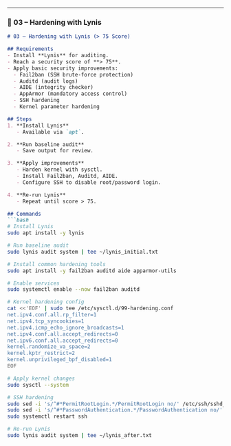 
---

### 📂 03 – Hardening with Lynis
```markdown
# 03 – Hardening with Lynis (> 75 Score)

## Requirements
- Install **Lynis** for auditing.  
- Reach a security score of **> 75**.  
- Apply basic security improvements:  
  - Fail2ban (SSH brute-force protection)  
  - Auditd (audit logs)  
  - AIDE (integrity checker)  
  - AppArmor (mandatory access control)  
  - SSH hardening  
  - Kernel parameter hardening  

## Steps
1. **Install Lynis**  
   - Available via `apt`.  

2. **Run baseline audit**  
   - Save output for review.  

3. **Apply improvements**  
   - Harden kernel with sysctl.  
   - Install Fail2ban, Auditd, AIDE.  
   - Configure SSH to disable root/password login.  

4. **Re-run Lynis**  
   - Repeat until score > 75.  

## Commands
```bash
# Install Lynis
sudo apt install -y lynis

# Run baseline audit
sudo lynis audit system | tee ~/lynis_initial.txt

# Install common hardening tools
sudo apt install -y fail2ban auditd aide apparmor-utils

# Enable services
sudo systemctl enable --now fail2ban auditd

# Kernel hardening config
cat <<'EOF' | sudo tee /etc/sysctl.d/99-hardening.conf
net.ipv4.conf.all.rp_filter=1
net.ipv4.tcp_syncookies=1
net.ipv4.icmp_echo_ignore_broadcasts=1
net.ipv4.conf.all.accept_redirects=0
net.ipv6.conf.all.accept_redirects=0
kernel.randomize_va_space=2
kernel.kptr_restrict=2
kernel.unprivileged_bpf_disabled=1
EOF

# Apply kernel changes
sudo sysctl --system

# SSH hardening
sudo sed -i 's/^#*PermitRootLogin.*/PermitRootLogin no/' /etc/ssh/sshd_config
sudo sed -i 's/^#*PasswordAuthentication.*/PasswordAuthentication no/' /etc/ssh/sshd_config
sudo systemctl restart ssh

# Re-run Lynis
sudo lynis audit system | tee ~/lynis_after.txt
